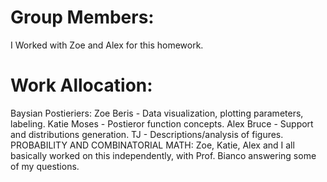 # Group Members:
I Worked with Zoe and Alex for this homework.
# Work Allocation:
Baysian Postieriers:
Zoe Beris - Data visualization, plotting parameters, labeling.
Katie Moses - Postieror function concepts.
Alex Bruce - Support and distributions generation.
TJ - Descriptions/analysis of figures.
PROBABILITY AND COMBINATORIAL MATH:
Zoe, Katie, Alex and I all basically worked on this independently, with Prof. Bianco answering some of my questions.
